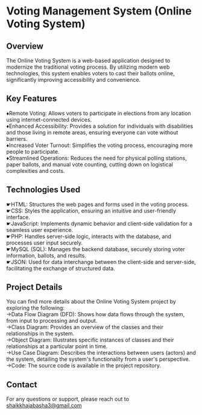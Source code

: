 # Voting Management System (Online Voting System)

## Overview
The Online Voting System is a web-based application designed to modernize the traditional voting process. By utilizing modern web technologies, this system enables voters to cast their ballots online, significantly improving accessibility and convenience.

##  Key Features
&diams;Remote Voting: Allows voters to participate in elections from any location using internet-connected devices.</br>
&diams;Enhanced Accessibility: Provides a solution for individuals with disabilities and those living in remote areas, ensuring everyone can vote without barriers.</br>
&diams;Increased Voter Turnout: Simplifies the voting process, encouraging more people to participate.</br>
&diams;Streamlined Operations: Reduces the need for physical polling stations, paper ballots, and manual vote counting, cutting down on logistical complexities and costs.

## Technologies Used
&#9755;HTML: Structures the web pages and forms used in the voting process.</br>
&#9755;CSS: Styles the application, ensuring an intuitive and user-friendly interface.</br>
&#9755;JavaScript: Implements dynamic behavior and client-side validation for a seamless user experience.</br>
&#9755;PHP: Handles server-side logic, interacts with the database, and processes user input securely.</br>
&#9755;MySQL (SQL): Manages the backend database, securely storing voter information, ballots, and results.</br>
&#9755;JSON: Used for data interchange between the client-side and server-side, facilitating the exchange of structured data.


## Project Details
You can find more details about the Online Voting System project by exploring the following:</br>
&rarr;Data Flow Diagram (DFD): Shows how data flows through the system, from input to processing and output.</br>
&rarr;Class Diagram: Provides an overview of the classes and their relationships in the system.</br>
&rarr;Object Diagram: Illustrates specific instances of classes and their relationships at a particular point in time.</br>
&rarr;Use Case Diagram: Describes the interactions between users (actors) and the system, detailing the system's functionality from a user's perspective.</br>
&rarr;Code: The source code is available in the project repository.</br>

## Contact
For any questions or support, please reach out to shaikkhajabasha3@gmail.com
